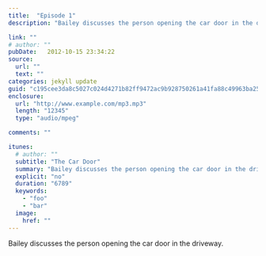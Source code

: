 ```yaml
---
title:  "Episode 1"
description: "Bailey discusses the person opening the car door in the driveway."

link: ""
# author: ""
pubDate:   2012-10-15 23:34:22
source:
  url: ""
  text: ""
categories: jekyll update
guid: "c195cee3da8c5027c024d4271b82ff9472ac9b928750261a41fa88c49963ba25"
enclosure:
  url: "http://www.example.com/mp3.mp3"
  length: "12345"
  type: "audio/mpeg"

comments: ""

itunes:
  # author: ""
  subtitle: "The Car Door"
  summary: "Bailey discusses the person opening the car door in the driveway."
  explicit: "no"
  duration: "6789"
  keywords:
    - "foo"
    - "bar"
  image:
    href: ""
---
```


<p>Bailey discusses the person opening the car door in the driveway.</p>
